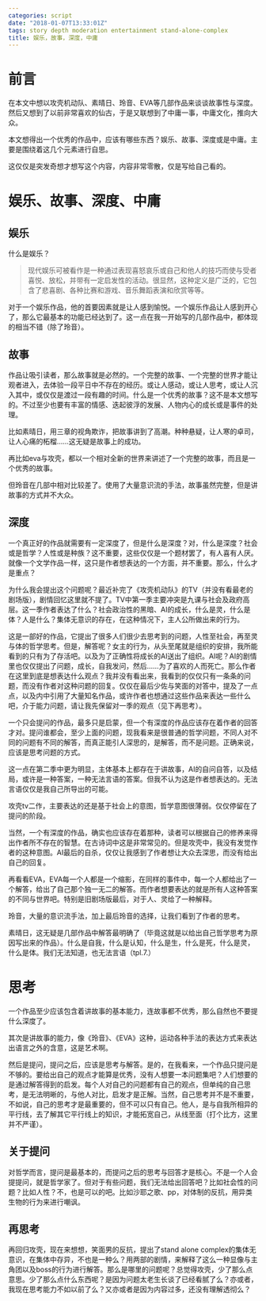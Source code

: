 ```yaml
---
categories: script
date: "2018-01-07T13:33:01Z"
tags: story depth moderation entertainment stand-alone-complex
title: 娱乐，故事，深度，中庸
---
```


# 前言

在本文中想以攻壳机动队、素晴日、玲音、EVA等几部作品来谈谈故事性与深度。然后又想到了以前非常喜欢的仙古，于是又联想到了中庸一事，中庸文化，推向大众。

本文想得出一个优秀的作品中，应该有哪些东西？娱乐、故事、深度或是中庸。主要是围绕着这几个元素进行自思。

这仅仅是突发奇想才想写这个内容，内容非常零散，仅是写给自己看的。

<!--more-->

# 娱乐、故事、深度、中庸

## 娱乐

什么是娱乐？

> 现代娱乐可被看作是一种通过表现喜怒哀乐或自己和他人的技巧而使与受者喜悦、放松，并带有一定启发性的活动。很显然，这种定义是广泛的，它包含了悲喜剧、各种比赛和游戏、音乐舞蹈表演和欣赏等等。

对于一个娱乐作品，他的首要因素就是让人感到愉悦。一个娱乐作品让人感到开心了，那么它最基本的功能已经达到了。这一点在我一开始写的几部作品中，都体现的相当不错（除了玲音）。

## 故事

作品让吸引读者，那么故事就是必然的。一个完整的故事、一个完整的世界才能让观者进入，去体验一段平日中不存在的经历。或让人感动，或让人思考，或让人沉入其中，或仅仅是渡过一段有趣的时间。什么是一个优秀的故事？这不是本文想写的。不过至少也要有丰富的情感、迭起彼浮的发展、人物内心的成长或是事件的处理。

比如素晴日，用三章的视角欺诈，把故事讲到了高潮。种种悬疑，让人寒的卓司，让人心痛的柘榴……这无疑是故事上的成功。

再比如eva与攻壳，都以一个相对全新的世界来讲述了一个完整的故事，而且是一个优秀的故事。

但玲音在几部中相对比较差了。使用了大量意识流的手法，故事虽然完整，但是讲故事的方式并不大众。

## 深度

一个真正好的作品就需要有一定深度了，但是什么是深度？对，什么是深度？社会或是哲学？人性或是种族？这不重要，这些仅仅是一个题材罢了，有人喜有人厌。就像一个文学作品一样，这只是作者想表达的一个方面，并不重要。那么，什么才是重点？

为什么我会提出这个问题呢？最近补完了《攻壳机动队》的TV（并没有看最老的剧场版），剧情回忆这里就不提了。TV中第一季主要冲突是九课与社会及政府高层。这一季作者表达了什么？社会政治性的黑暗、AI的成长，什么是灵，什么是体？人是什么？集体无意识的存在，在这种情况下，主人公所做出来的行为。

这是一部好的作品，它提出了很多人们很少去思考到的问题，人性至社会，再至灵与体的哲学思考。但是，解答呢？女主的行为，从头至尾就是组织的安排，我所能看到的只有为了存活吧。以及为了正确性将成长的AI送出了组织。AI呢？AI的剧情里也仅仅提出了问题，成长，自我发问，然后……为了喜欢的人而死亡。那么作者在这里到底是想表达什么观点？我并没有看出来，我看到的仅仅只有一条条的问题，而没有作者对这种问题的回复。仅仅在最后少佐与笑面的对答中，提及了一点点，以及内中引用了大量知名作品，或许作者也想通过这些作品来表达一些什么吧，介于能力问题，请让我先保留对一季的观点（见下再思考）。

一个只会提问的作品，最多只是启蒙，但一个有深度的作品应该存在着作者的回答才对。提问谁都会，至少上面的问题，现我看来是很普通的哲学问题，不同人对不同的问题有不同的解答，而真正能引人深思的，是解答，而不是问题。正确来说，应该是思考问题的方式。

这一点在第二季中更为明显，主体基本上都存在于讲故事，AI的自问自答，以及结局，或许是一种答案，一种无法言语的答案。但我不认为这是作者想表达的。无法言语仅仅是我自己所导出的可能。

攻壳tv二作，主要表达的还是基于社会上的意图，哲学意图很薄弱。仅仅停留在了提问的阶段。

当然，一个有深度的作品，确实也应该存在着那种，读者可以根据自己的修养来得出作者所不存在的智慧。在古诗词中这是非常常见的。但是攻壳中，我没有发觉作者的这种意图。AI最后的自杀，仅仅让我感到了作者想让大众去深思，而没有给出自己的回复。

再看看EVA，EVA每一个人都是一个缩影，在同样的事件中，每一个人都给出了一个解答，给出了自己那个独一无二的解答。而作者想要表达的就是所有人这种答案的不同与世界吧。特别是旧剧场版最后，对于人、灵给了一种解释。

玲音，大量的意识流手法，加上最后玲音的选择，让我们看到了作者的思考。

素晴日，这无疑是几部作品中解答最明确了（毕竟这就是以给出自己哲学思考为原因写出来的作品）。什么是自我，什么是认知，什么是生，什么是死，什么是灵，什么是体。我们无法知道，也无法言语（tpl.7.）

# 思考 

一个作品至少应该包含着讲故事的基本能力，连故事都不优秀，那么自然也不要提什么深度了。

其次是讲故事的能力，像《玲音》、《EVA》这种，运动各种手法的表达方式来表达出语言之外的含意，这是艺术啊。

然后是提问，提问之后，应该是思考与解答。是的，在我看来，一个作品只提问是不够的。要给出自己的观点才能算是优秀，没有人想要一本问题集吧？人们想要的是通过解答得到的启发。每个人对自己的问题都有自己的观点，但单纯的自己思考，是无法明晰的，与他人对比，启发才是正解。当然，自己思考并不是不重要，不如说，自己的思考才是最重要的，但不可以只有自己。他人，是与自我所相异的平行线，去了解其它平行线上的知识，才能拓宽自己，从线至面（打个比方，这里并不严谨）。

## 关于提问

对哲学而言，提问是最基本的，而提问之后的思考与回答才是核心。不是一个人会提提问，就是哲学家了。但对于有些问题，我们无法给出回答吧？比如社会性的问题？比如人性？不，也是可以的吧。比如沙耶之歌、pp，对体制的反抗，用异类生物的行为来进行嘲讽。

## 再思考

再回归攻壳，现在来想想，笑面男的反抗，提出了stand alone complex的集体无意识，在集体中存异，不也是一种么？用两部的剧情，来解释了这么一种显像与主角团以及boss的行为进行解答。那么是哪里的问题呢？总觉得攻壳，少了那么点意思。少了那么点什么东西呢？是因为问题太老生长谈了已经看腻了么？亦或者，我现在思考能力不如以前了么？又亦或者是因为内容过多，还没有理解透彻么？


